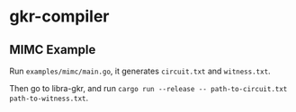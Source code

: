 # gkr-compiler

## MIMC Example

Run `examples/mimc/main.go`, it generates `circuit.txt` and `witness.txt`.

Then go to libra-gkr, and run `cargo run --release -- path-to-circuit.txt path-to-witness.txt`.